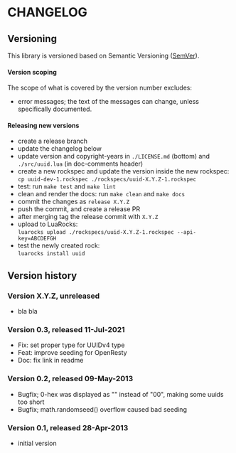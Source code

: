 # CHANGELOG

## Versioning

This library is versioned based on Semantic Versioning ([SemVer](https://semver.org/)).

#### Version scoping

The scope of what is covered by the version number excludes:

- error messages; the text of the messages can change, unless specifically documented.

#### Releasing new versions

- create a release branch
- update the changelog below
- update version and copyright-years in `./LICENSE.md` (bottom) and `./src/uuid.lua` (in
  doc-comments header)
- create a new rockspec and update the version inside the new rockspec:<br/>
  `cp uuid-dev-1.rockspec ./rockspecs/uuid-X.Y.Z-1.rockspec`
- test: run `make test` and `make lint`
- clean and render the docs: run `make clean` and `make docs`
- commit the changes as `release X.Y.Z`
- push the commit, and create a release PR
- after merging tag the release commit with `X.Y.Z`
- upload to LuaRocks:<br/>
  `luarocks upload ./rockspecs/uuid-X.Y.Z-1.rockspec --api-key=ABCDEFGH`
- test the newly created rock:<br/>
  `luarocks install uuid`

## Version history

### Version X.Y.Z, unreleased

- bla bla

### Version 0.3, released 11-Jul-2021

- Fix: set proper type for UUIDv4 type
- Feat: improve seeding for OpenResty
- Doc: fix link in readme

### Version 0.2, released 09-May-2013

- Bugfix; 0-hex was displayed as "" instead of "00", making some uuids too short
- Bugfix; math.randomseed() overflow caused bad seeding

### Version 0.1, released 28-Apr-2013

  - initial version
